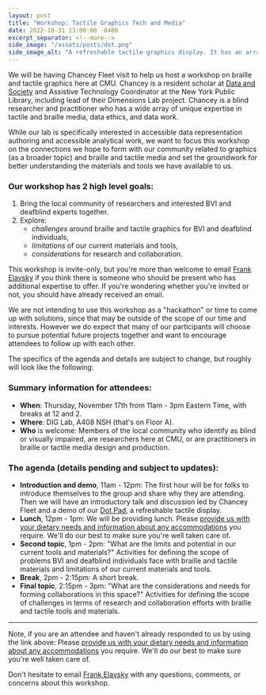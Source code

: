 ```yaml
---
layout: post
title: "Workshop: Tactile Graphics Tech and Media"
date: 2022-10-31 13:00:00 -0400
excerpt_separator: <!--more-->
side_image: "/assets/posts/dot.png"
side_image_alt: "A refreshable tactile graphics display. It has an array of 40 by 60 braille pins above 6 buttons. Beneath the buttons is a standard single line braille reader. It is made of a smooth appearing material and looks similar in width and heigh to a small laptop."
---
```


We will be having Chancey Fleet visit to help us host a workshop on braille and tactile graphics here at CMU. Chancey is a resident scholar at [Data and Society](https://datasociety.net/people/fleet-chancey/) and Assistive Technology Coordinator at the New York Public Library, including lead of their Dimensions Lab project. Chancey is a blind researcher and practitioner who has a wide array of unique expertise in tactile and braille media, data ethics, and data work.

While our lab is specifically interested in accessible data representation authoring and accessible analytical work, we want to focus this workshop on the connections we hope to form with our community related to graphics (as a broader topic) and braille and tactile media and set the groundwork for better understanding the materials and tools we have available to us.

### Our workshop has 2 high level goals:

1. Bring the local community of researchers and interested BVI and deafblind experts together.
2. Explore:
    - *challenges* around braille and tactile graphics for BVI and deafblind individuals,
    - *limitations* of our current materials and tools,
    - *considerations* for research and collaboration.

This workshop is invite-only, but you're more than welcome to email [Frank Elavsky](mailto:fje@cmu.edu) if you think there is someone who should be present who has additional expertise to offer. If you're wondering whether you're invited or not, you should have already received an email.

We are not intending to use this workshop as a "hackathon" or time to come up with solutions, since that may be outside of the scope of our time and interests. However we do expect that many of our participants will choose to pursue potential future projects together and want to encourage attendees to follow up with each other.

The specifics of the agenda and details are subject to change, but roughly will look like the following:

<!--more-->

### Summary information for attendees:

- **When**: Thursday, November 17th from 11am - 3pm Eastern Time, with breaks at 12 and 2.
- **Where**: DIG Lab, A408 NSH (that's on Floor A).
- **Who** is welcome: Members of the local community who identify as blind or visually impaired, are researchers here at CMU, or are practitioners in braille or tactile media design and production.

### The agenda (details pending and subject to updates):

- **Introduction and demo**, 11am - 12pm: The first hour will be for folks to introduce themselves to the group and share why they are attending. Then we will have an introductory talk and discussion led by Chancey Fleet and a demo of our [Dot Pad](https://pad.dotincorp.com/), a refreshable tactile display.
- <strong>Lunch</strong>, 12pm - 1pm: We will be providing lunch. Please [provide us with your dietary needs and information about any accommodations](https://docs.google.com/forms/d/e/1FAIpQLSflkynRvIlmYU0nBLHZsES9TMQ4IHRPSbI2-HuuB6wQq9J0Yg/viewform?usp=sf_link) you require. We'll do our best to make sure you're well taken care of.
- **Second topic**, 1pm - 2pm: "What are the limits and potential in our current tools and materials?" Activities for defining the scope of problems BVI and deafblind individuals face with braille and tactile materials and limitations of our current materials and tools.
- **Break**, 2pm - 2:15pm: A short break.
- **Final topic**, 2:15pm - 3pm: "What are the considerations and needs for forming collaborations in this space?" Activities for defining the scope of challenges in terms of research and collaboration efforts with braille and tactile tools and materials.

<hr>

Note, if you are an attendee and haven't already responded to us by using the link above: Please [provide us with your dietary needs and information about any accommodations](https://docs.google.com/forms/d/e/1FAIpQLSflkynRvIlmYU0nBLHZsES9TMQ4IHRPSbI2-HuuB6wQq9J0Yg/viewform?usp=sf_link) you require. We'll do our best to make sure you're well taken care of.

Don't hesitate to email [Frank Elavsky](mailto:fje@cmu.edu) with any questions, comments, or concerns about this workshop.
